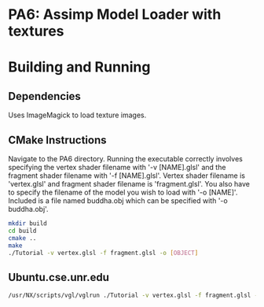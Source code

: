 # PA6: Assimp Model Loader with textures

# Building and Running

## Dependencies
Uses ImageMagick to load texture images.

## CMake Instructions
Navigate to the PA6 directory. Running the executable correctly involves specifying
the vertex shader filename with '-v [NAME].glsl' and the fragment shader
filename with '-f [NAME].glsl'. Vertex shader filename is 'vertex.glsl' and 
fragment shader filename is 'fragment.glsl'. You also have to specify the filename
of the model you wish to load with '-o [NAME]'. Included is a file named
buddha.obj which can be specified with '-o buddha.obj'.

```bash
mkdir build
cd build
cmake ..
make
./Tutorial -v vertex.glsl -f fragment.glsl -o [OBJECT]
```


## Ubuntu.cse.unr.edu
```bash
/usr/NX/scripts/vgl/vglrun ./Tutorial -v vertex.glsl -f fragment.glsl -o [OBJECT]
```
